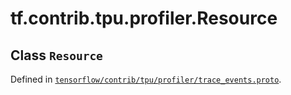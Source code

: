 <div itemscope itemtype="http://developers.google.com/ReferenceObject">
<meta itemprop="name" content="tf.contrib.tpu.profiler.Resource" />
</div>

# tf.contrib.tpu.profiler.Resource

## Class `Resource`





Defined in [`tensorflow/contrib/tpu/profiler/trace_events.proto`](https://www.tensorflow.org/code/tensorflow/contrib/tpu/profiler/trace_events.proto).



